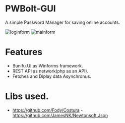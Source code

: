 # PWBolt-GUI

A simple Password Manager for saving online accounts. 

![loginform](https://github.com/skrixx68/PWBolt-GUI/blob/main/loginform.PNG)
![mainform](https://github.com/skrixx68/PWBolt-GUI/blob/main/mainform.PNG)


# Features
- Bunifu.UI as Winforms framework.
- REST API as network(php as an API).
- Fetches and Diplay data Asynchronus.

# Libs used.

- https://github.com/Fody/Costura
 -https://github.com/JamesNK/Newtonsoft.Json
